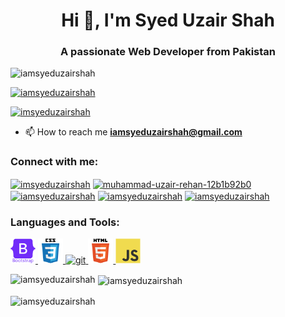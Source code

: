 <h1 align="center">Hi 👋, I'm Syed Uzair Shah</h1>
<h3 align="center">A passionate Web Developer from Pakistan</h3>

<p align="left"> <img src="https://komarev.com/ghpvc/?username=iamsyeduzairshah&label=Profile%20views&color=0e75b6&style=flat" alt="iamsyeduzairshah" /> </p>

<p align="left"> <a href="https://github.com/ryo-ma/github-profile-trophy"><img src="https://github-profile-trophy.vercel.app/?username=iamsyeduzairshah" alt="iamsyeduzairshah" /></a> </p>

<p align="left"> <a href="https://twitter.com/imsyeduzairshah" target="blank"><img src="https://img.shields.io/twitter/follow/imsyeduzairshah?logo=twitter&style=for-the-badge" alt="imsyeduzairshah" /></a> </p>

- 📫 How to reach me **iamsyeduzairshah@gmail.com**

<h3 align="left">Connect with me:</h3>
<p align="left">
<a href="https://twitter.com/imsyeduzairshah" target="blank"><img align="center" src="https://raw.githubusercontent.com/rahuldkjain/github-profile-readme-generator/master/src/images/icons/Social/twitter.svg" alt="imsyeduzairshah" height="30" width="40" /></a>
<a href="https://linkedin.com/in/muhammad-uzair-rehan-12b1b92b0" target="blank"><img align="center" src="https://raw.githubusercontent.com/rahuldkjain/github-profile-readme-generator/master/src/images/icons/Social/linked-in-alt.svg" alt="muhammad-uzair-rehan-12b1b92b0" height="30" width="40" /></a>
<a href="https://fb.com/iamsyeduzairshah" target="blank"><img align="center" src="https://raw.githubusercontent.com/rahuldkjain/github-profile-readme-generator/master/src/images/icons/Social/facebook.svg" alt="iamsyeduzairshah" height="30" width="40" /></a>
<a href="https://instagram.com/imsyeduzairshah" target="blank"><img align="center" src="https://raw.githubusercontent.com/rahuldkjain/github-profile-readme-generator/master/src/images/icons/Social/instagram.svg" alt="iamsyeduzairshah" height="30" width="40" /></a>
<a href="https://www.youtube.com/c/iamsyeduzairshah" target="blank"><img align="center" src="https://raw.githubusercontent.com/rahuldkjain/github-profile-readme-generator/master/src/images/icons/Social/youtube.svg" alt="iamsyeduzairshah" height="30" width="40" /></a>
</p>

<h3 align="left">Languages and Tools:</h3>
<p align="left"> <a href="https://getbootstrap.com" target="_blank" rel="noreferrer"> <img src="https://raw.githubusercontent.com/devicons/devicon/master/icons/bootstrap/bootstrap-plain-wordmark.svg" alt="bootstrap" width="40" height="40"/> </a> <a href="https://www.w3schools.com/css/" target="_blank" rel="noreferrer"> <img src="https://raw.githubusercontent.com/devicons/devicon/master/icons/css3/css3-original-wordmark.svg" alt="css3" width="40" height="40"/> </a> <a href="https://expressjs.com" target="_blank" rel="noreferrer">  <a href="https://git-scm.com/" target="_blank" rel="noreferrer"> <img src="https://www.vectorlogo.zone/logos/git-scm/git-scm-icon.svg" alt="git" width="40" height="40"/> </a> <a href="https://www.w3.org/html/" target="_blank" rel="noreferrer"> <img src="https://raw.githubusercontent.com/devicons/devicon/master/icons/html5/html5-original-wordmark.svg" alt="html5" width="40" height="40"/> </a> <a href="https://developer.mozilla.org/en-US/docs/Web/JavaScript" target="_blank" rel="noreferrer"> <img src="https://raw.githubusercontent.com/devicons/devicon/master/icons/javascript/javascript-original.svg" alt="javascript" width="40" height="40"/> </a> </p>

<p><img align="left" src="https://github-readme-stats.vercel.app/api/top-langs?username=iamsyeduzairshah&show_icons=true&locale=en&layout=compact" alt="iamsyeduzairshah" /></p>

<p>&nbsp;<img align="center" src="https://github-readme-stats.vercel.app/api?username=iamsyeduzairshah&show_icons=true&locale=en" alt="iamsyeduzairshah" /></p>

<p><img align="center" src="https://github-readme-streak-stats.herokuapp.com/?user=iamsyeduzairshah&" alt="iamsyeduzairshah" /></p>


<!---
iamsyeduzairshah/iamsyeduzairshah is a ✨ special ✨ repository because its `README.md` (this file) appears on your GitHub profile.
You can click the Preview link to take a look at your changes.
--->
